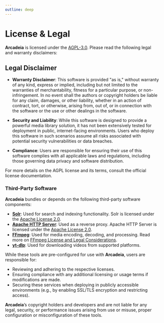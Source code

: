 ```yaml
---
outline: deep
---
```


# License & Legal
**Arcadeia** is licensed under the [AGPL-3.0](https://www.gnu.org/licenses/agpl-3.0.html). Please read the following legal and warranty disclaimers:

## Legal Disclaimer

- **Warranty Disclaimer**: This software is provided "as is," without warranty of any kind, express or implied, including but not limited to the warranties of merchantability, fitness for a particular purpose, or non-infringement. In no event shall the authors or copyright holders be liable for any claim, damages, or other liability, whether in an action of contract, tort, or otherwise, arising from, out of, or in connection with the software or the use or other dealings in the software.

- **Security and Liability**: While this software is designed to provide a powerful media library solution, it has not been extensively tested for deployment in public, internet-facing environments. Users who deploy this software in such scenarios assume all risks associated with potential security vulnerabilities or data breaches.

- **Compliance**: Users are responsible for ensuring their use of this software complies with all applicable laws and regulations, including those governing data privacy and software distribution.

For more details on the AGPL license and its terms, consult the official license documentation.

### Third-Party Software
**Arcadeia** bundles or depends on the following third-party software components:
- **[Solr](https://solr.apache.org/)**: Used for search and indexing functionality. Solr is licensed under the [Apache License 2.0](https://www.apache.org/licenses/LICENSE-2.0).
- **[Apache HTTP Server](https://httpd.apache.org/)**: Used as a reverse proxy. Apache HTTP Server is licensed under the [Apache License 2.0](https://www.apache.org/licenses/LICENSE-2.0).
- **[FFmpeg](https://ffmpeg.org/)**: Used for media encoding, decoding, and processing. Read more on [FFmpeg License and Legal Considerations](https://ffmpeg.org/legal.html).
- **[yt-dlp](https://github.com/yt-dlp/yt-dlp)**: Used for downloading videos from supported platforms.

While these tools are pre-configured for use with **Arcadeia**, users are responsible for:
- Reviewing and adhering to the respective licenses.
- Ensuring compliance with any additional licensing or usage terms if modifications are made.
- Securing these services when deploying in publicly accessible environments (e.g., by enabling SSL/TLS encryption and restricting access).

**Arcadeia**’s copyright holders and developers and are not liable for any legal, security, or performance issues arising from use or misuse, proper configuration or misconfiguration of these tools.
